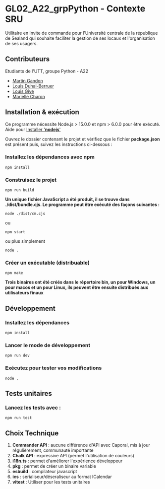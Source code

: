 # GL02_A22_grpPython - Contexte SRU

Utilitaire en invite de commande pour l'Université centrale de la république de Sealand qui souhaite faciliter la gestion de ses locaux et l'organisation de ses usagers.

## Contributeurs
Etudiants de l'UTT, groupe Python - A22
- [Martin Gandon](mailto:martin.gandon@utt.fr)
- [Louis Duhal-Berruer](mailto:louis.duhal_berruer@utt.fr)
- [Louis Give](mailto:louis.give@utt.fr)
- [Marielle Charon](mailto:marielle.charon@utt.fr)


## Installation & exécution
Ce programme nécessite Node.js > 15.0.0 et npm > 6.0.0 pour être exécuté.
Aide pour [Installer '**nodejs**'](https://nodejs.org/fr/download/)

Ouvrez le dossier contenant le projet et vérifiez que le fichier **package.json** est présent puis, suivez les instructions ci-dessous :

 ### Installez les dépendances avec npm
 ```console
npm install
```
### Construisez le projet
```console
npm run build
```  
**Un unique fichier JavaScript a été produit, il se trouve dans ./dist/bundle.cjs. Le programme peut être exécuté des façons suivantes :**

```console
node ./dist/cm.cjs
```

ou

```console
npm start
```

ou plus simplement

```console
node .
```
### Créer un exécutable (distribuable)

```console
npm make
```

**Trois binaires ont été créés dans le répertoire bin, un pour Windows, un pour macos et un pour Linux, ils peuvent être ensuite distribués aux utilisateurs finaux**
## Développement

### Installez les dépendances

```console
npm install
```

### Lancer le mode de développement

```console
npm run dev
```

### Exécutez pour tester vos modifications

```console
node .
```

## Tests unitaires
### Lancez les tests avec :
```console
npm run test
```
## Choix Technique

 1. **Commander API** : aucune différence d'API avec Caporal, mis à jour régulièrement, communauté importante
 2. **Chalk API** :  expressive API (permet l'utilisation de couleurs)
 3. **i18n.ts** : permet d'améliorer l'expérience développeur 
 4. **pkg** : permet de créer un binaire variable
 5. **esbuild** : compilateur javascript
 6. **ics** : serialiseur/déseraliseur au format ICalendar
 7.  **vitest** : Utiliser pour les tests unitaires
